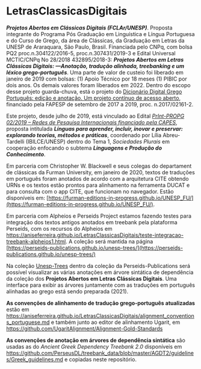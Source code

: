 # LetrasClassicasDigitais
***Projetos Abertos em Clássicas Digitais (FCLAr/UNESP)***. Proposta integrante do Programa Pós Graduação em Linguística e Língua Portuguesa e do Curso de  Grego, da área de Clássicas, da Graduação em Letras da UNESP de Araraquara, São Paulo, Brasil. Financiada pelo CNPq, com bolsa PQ2 proc.n.304122/2016-5, proc.n.307431/2019-3 e Edital Universal MCTIC/CNPq No 28/2018 432895/2018-3: **_Projetos Abertos em Letras Clássicas Digitais: —Anotação, tradução alinhada, treebanking e um léxico grego-português_**. Uma parte de valor de custeio foi liberado em janeiro de 2019 com bolsas: (1) Apoio Técnico por 18 meses (1) PIBIC por dois anos. Os demais valores foram liberados em 2022. Dentro do escopo desse projeto guarda-chuva, está o projeto do [Dicionário Digital Grego Português: edição e anotação. Um projeto contínuo de acesso aberto](https://aniseferreira.github.io/Grc-Por-DigDict), financiado pela FAPESP de setembro de 2017 a 2019, proc. n.2017/02161-2.


Este projeto, desde julho de 2019, está vinculado ao Edital [*PrInt-PROPG 02/2019 – Redes de Pesquisa Internacionais financiado pela CAPES*](https://www2.unesp.br/portal#!/propg/projetos-internacionais/editais-print/abertos/),  proposta intitulada ***Línguas para aprender, incluir, inovar e preservar: explorando teorias, métodos e práticas***,  coordenado por Lília Abreu-Tardelli (IBILCE/UNESP) dentro do Tema 1, _*Sociedades Plurais*_ em cooperação enfocando o subtema _**Linguagens e Produção do Conhecimento**_.

Em parceria com Christopher W. Blackwell e seus colegas do departament de clássicas da Furman University, em janeiro de 2020, textos de traduções em português foram anotados de acordo com a arquitetura CITE obtendo URNs e os textos estão prontos para alinhamento na ferramenta DUCAT e para consulta com o app CITE, que funcionam no navegador. Estão disponíveis em: [https://furman-editions-in-progress.github.io/UNESP_FU/](https://furman-editions-in-progress.github.io/UNESP_FU/). 

Em parceria com Alpheios e Perseids Project estamos fazendo testes para integração dos textos antigos anotados em treebank pela plataforma Perseids, com os recursos do Alpheios em https://aniseferreira.github.io/LetrasClassicasDigitais/teste-integracao-treebank-alpheios1.html. A coleção será mantida na página [https://perseids-publications.github.io/unesp-trees/](https://perseids-publications.github.io/unesp-trees/)

Na coleção [Unesp-Trees](https://perseids-publications.github.io/unesp-trees/) dentro da coleção da Perseids-Publications será possível visualizar as várias anotações em árvore sintática de dependência da coleção dos **Projetos Abertos em Letras Clássicas Digitais**. Uma interface para exibir as árvores juntamente com as traduções em português  alinhadas ao grego está sendo preparada (2021). 

**As convenções de alinhamento de tradução grego-português atualizadas** estão em https://aniseferreira.github.io/LetrasClassicasDigitais/alignment_conventions_portuguese.md e também junto ao editor de alinhamento Ugarit, em https://github.com/UgaritAlignment/Alignment-Gold-Standards

**As convenções de anotação em árvores de dependência sintática** são usadas as do *Ancient Greek Dependency Treebank 2.0* disponíveis em https://github.com/PerseusDL/treebank_data/blob/master/AGDT2/guidelines/Greek_guidelines.md e copiadas neste repositório. 
